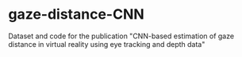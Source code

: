 # gaze-distance-CNN
Dataset and code for the publication "CNN-based estimation of gaze distance in virtual reality using eye tracking and depth data"

